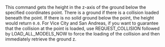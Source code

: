 This command gets the height in the z-axis of the ground below the specified coordinates point. There is a ground if there is a collision loaded beneath the point. If there is no solid ground below the point, the height would return `0.0`. For Vice City and San Andreas, if you want to guarantee that the collision at the point is loaded, use REQUEST_COLLISION followed by LOAD_ALL_MODELS_NOW to force the loading of the collision and then immediately retrieve the ground z.
